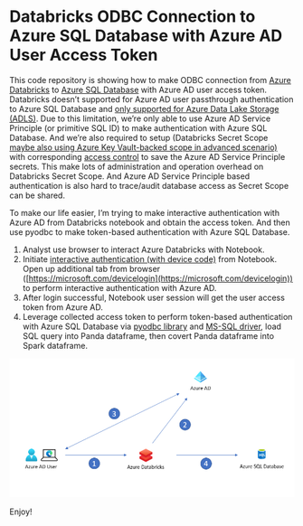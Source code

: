 # Databricks ODBC Connection to Azure SQL Database with Azure AD User Access Token

This code repository is showing how to make ODBC connection from [Azure Databricks](https://docs.microsoft.com/en-us/azure/databricks/scenarios/what-is-azure-databricks) to [Azure SQL Database](https://docs.microsoft.com/en-in/azure/azure-sql/database/sql-database-paas-overview) with Azure AD user access token. Databricks doesn’t supported for Azure AD user passthrough authentication to Azure SQL Database and [only supported for Azure Data Lake Storage (ADLS)](https://docs.microsoft.com/en-us/azure/databricks/security/credential-passthrough/adls-passthrough).  Due to this limitation, we’re only able to use Azure AD Service Principle (or primitive SQL ID) to make authentication with Azure SQL Database. And we’re also required to setup (Databricks Secret Scope [maybe also using Azure Key Vault-backed scope in advanced scenario)](https://docs.microsoft.com/en-us/azure/databricks/security/secrets/secret-scopes) with corresponding [access control](https://docs.microsoft.com/en-us/azure/databricks/security/access-control/secret-acl) to save the Azure AD Service Principle secrets. This make lots of administration and operation overhead on Databricks Secret Scope. And Azure AD Service Principle based authentication is also hard to trace/audit database access as Secret Scope can be shared.

To make our life easier, I’m trying to make interactive authentication with Azure AD from Databricks notebook and obtain the access token. And then use pyodbc to make token-based authentication with Azure SQL Database.

1.	Analyst use browser to interact Azure Databricks with Notebook.
2.	Initiate [interactive authentication (with device code)](https://docs.microsoft.com/en-us/samples/azure-samples/data-lake-analytics-python-auth-options/authenticating-your-python-application-against-azure-active-directory/) from Notebook. Open up additional tab from browser ([https://microsoft.com/devicelogin](https://microsoft.com/devicelogin)) to perform interactive authentication with Azure AD.
3.	After login successful, Notebook user session will get the user access token from Azure AD.
4.	Leverage collected access token to perform token-based authentication with Azure SQL Database via [pyodbc library](https://pypi.org/project/pyodbc/) and [MS-SQL driver](https://www.microsoft.com/en-us/download/details.aspx?id=56567), load SQL query into Panda dataframe, then covert Panda dataframe into Spark dataframe.

![diagram1](https://github.com/easonlai/Databricks_ODBC_Connection_to_Azure_SQL_DB_with_Azure_AD_User_Access_Token/blob/main/git-images/diagram1.PNG)

Enjoy!